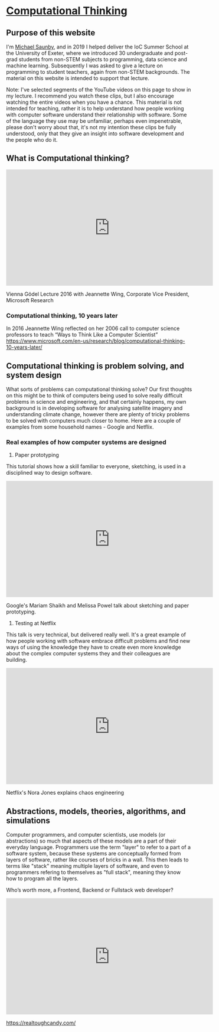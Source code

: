# [Computational Thinking](https://msaunby.github.io/computational-thinking/)

## Purpose of this website

I'm [Michael Saunby](https://http://www.saunby.net/about/), and in 2019 I helped deliver the IoC Summer School at the University of Exeter, where we introduced 30 undergraduate and post-grad students from non-STEM subjects to programming, data science and machine learning. Subsequently I was asked to give a lecture on programming to student teachers, again from non-STEM backgrounds.  The material on this website is intended to support that lecture.

Note: I've selected segments of the YouTube videos on this page to show in my lecture.  I recommend you watch these clips, but I also encourage watching the entire videos when you have a chance.  This material is not intended for teaching, rather it is to help understand how people working with computer software understand their relationship with software.  Some of the language they use may be unfamiliar, perhaps even impenetrable, please don't worry about that, it's not my intention these clips be fully understood, only that they give an insight into software development and the people who do it.

<!-- 
This site is best viewed in GitHub pages rather than directly in GitHub
Follow this link  https://msaunby.github.io/computational-thinking/
-->

## What is Computational thinking?

<iframe width="560" height="315" src="https://www.youtube.com/embed/YVEUOHw3Qb8?start=876&end=1115" frameborder="0" allow="accelerometer; autoplay; encrypted-media; gyroscope; picture-in-picture" allowfullscreen></iframe>

Vienna Gödel Lecture 2016 with Jeannette Wing, Corporate Vice President, Microsoft Research

### Computational thinking, 10 years later

In 2016 Jeannette Wing reflected on her 2006 call to computer science professors to teach “Ways to Think Like a Computer Scientist”
<https://www.microsoft.com/en-us/research/blog/computational-thinking-10-years-later/>

## Computational thinking is problem solving, and system design

What sorts of problems can computational thinking solve? Our first thoughts on this might be to think of computers being used to solve really difficult problems in science and engineering, and that certainly happens, my own background is in developing software for analysing satellite imagery and understanding climate change, however there are plenty of tricky problems to be solved with computers much closer to home.  Here are a couple of examples from some household names - Google and Netflix.

### Real examples of how computer systems are designed

1. Paper prototyping

This tutorial shows how a skill familiar to everyone, sketching, is used in a disciplined way to design software.

<iframe width="560" height="315" src="https://www.youtube.com/embed/JMjozqJS44M?start=73&end=171" frameborder="0" allow="accelerometer; autoplay; encrypted-media; gyroscope; picture-in-picture" allowfullscreen></iframe>

Google's Mariam Shaikh and Melissa Powel talk about sketching and paper prototyping.

1. Testing at Netflix

This talk is very technical, but delivered really well. It's a great example of how people working with software embrace difficult problems and find new ways of using the knowledge they have to create even more knowledge about the complex computer systems they and their colleagues are building. 

<iframe width="560" height="315" src="https://www.youtube.com/embed/rgfww8tLM0A?start=12&end=579" frameborder="0" allow="accelerometer; autoplay; encrypted-media; gyroscope; picture-in-picture" allowfullscreen></iframe>

Netflix's Nora Jones explains chaos engineering

## Abstractions, models, theories, algorithms, and simulations

Computer programmers, and computer scientists, use models (or abstractions) so much that aspects of these models are a part of their everyday language.  Programmers use the term "layer" to refer to a part of a software system, because these systems are conceptually formed from layers of software, rather like courses of bricks in a wall.  This then leads to terms like "stack" meaning multiple layers of software, and even to programmers refering to themselves as "full stack", meaning they know how to program all the layers.

Who’s worth more, a Frontend, Backend or Fullstack web developer?

<iframe width="560" height="315" src="https://www.youtube.com/embed/qj2hJkqaA80" frameborder="0" allow="accelerometer; autoplay; encrypted-media; gyroscope; picture-in-picture" allowfullscreen></iframe>

https://realtoughcandy.com/
